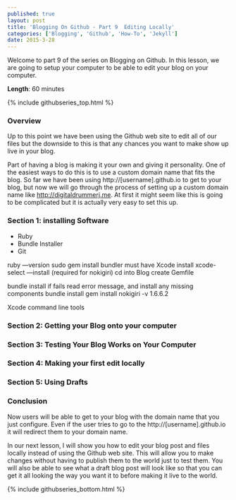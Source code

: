 ```yaml
---
published: true
layout: post
title: 'Blogging On Github - Part 9  Editing Locally'
categories: ['Blogging', 'Github', 'How-To', 'Jekyll']
date: 2015-3-28
---
```


Welcome to part 9 of the series on Blogging on Github.  In this lesson, we are going to setup your computer to be able to edit your blog on your computer.

**Length**: 60 minutes

{% include githubseries_top.html %}

### Overview

Up to this point we have been using the Github web site to edit all of our files but the downside to this is that any chances you want to make show up live in your blog.


Part of having a blog is making it your own and giving it personality.  One of the easiest ways to do this is to use a custom domain name that fits the blog.  So far we have been using http://[username].github.io to get to your blog, but now we will go through the process of setting up a custom domain name like http://digitaldrummerj.me.  At first it might seem like this is going to be complicated but it is actually very easy to set this up.

### Section 1: installing Software

* Ruby
* Bundle Installer
* Git

ruby —version
sudo gem install bundler
must have Xcode install
xcode-select —install (required for nokigiri)
cd into Blog
create Gemfile

bundle install
if fails read error message, and install any missing components
bundle install
gem install nokigiri -v 1.6.6.2

Xcode command line tools


### Section 2: Getting your Blog onto your computer


### Section 3: Testing Your Blog Works on Your Computer


### Section 4: Making your first edit locally



### Section 5: Using Drafts



### Conclusion

Now users will be able to get to your blog with the domain name that you just configure.  Even if the user tries to go to the http://[username].github.io it will redirect them to your domain name.

In our next lesson, I will show you how to edit your blog post and files locally instead of using the Github web site.  This will allow you to make changes without having to publish them to the world just to test them.  You will also be able to see what a draft blog post will look like so that you can get it all looking the way you want it to before making it live to the world.

{% include githubseries_bottom.html %}